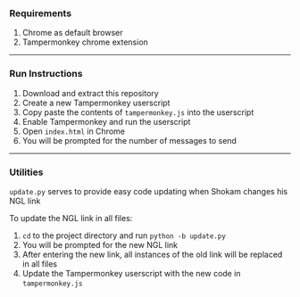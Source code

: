 ### Requirements  
1. Chrome as default browser
2. Tampermonkey chrome extension
---
  
### Run Instructions  
1. Download and extract this repository
2. Create a new Tampermonkey userscript
3. Copy paste the contents of `tampermonkey.js` into the userscript
4. Enable Tampermonkey and run the userscript
5. Open `index.html` in Chrome
6. You will be prompted for the number of messages to send
---

### Utilities  
`update.py` serves to provide easy code updating when Shokam changes his NGL link  
  
To update the NGL link in all files:
1. `cd` to the project directory and run `python -b update.py`
2. You will be prompted for the new NGL link
3. After entering the new link, all instances of the old link will be replaced in all files
4. Update the Tampermonkey userscript with the new code in `tampermonkey.js`
